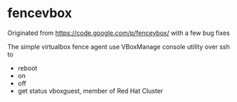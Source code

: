fencevbox
=========

Originated from https://code.google.com/p/fencevbox/ with a few bug fixes

The simple virtualbox fence agent use VBoxManage console utility over ssh to

* reboot
* on
* off
* get status
vboxguest, member of Red Hat Cluster
